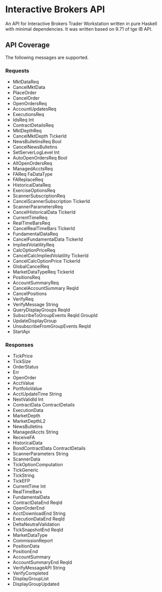 # Interactive Brokers API
An API for Interactive Brokers Trader Workstation written in pure Haskell with minimal dependencies. It was written based on 9.71 of tge IB API.


## API Coverage

The following messages are supported.

### Requests
* MktDataReq 
* CancelMktData 
* PlaceOrder
*  CancelOrder
*  OpenOrdersReq
*  AccountUpdatesReq 
*  ExecutionsReq
*  IdsReq Int 
*  ContractDetailsReq
*  MktDepthReq  
*  CancelMktDepth TickerId
*  NewsBulletinsReq Bool
*  CancelNewsBulletins
*  SetServerLogLevel Int
*  AutoOpenOrdersReq Bool
*  AllOpenOrdersReq
*  ManagedAcctsReq
*  FAReq FaDataType
*  FAReplaceReq 
*  HistoricalDataReq 
*  ExerciseOptionsReq  
*  ScannerSubscriptionReq
*  CancelScannerSubscription TickerId
*  ScannerParametersReq  
*  CancelHistoricalData TickerId
*  CurrentTimeReq
*  RealTimeBarsReq   
*  CancelRealTimeBars TickerId
*  FundamentalDataReq
*  CancelFundamentalData TickerId
*  ImpliedVolatilityReq
*  CalcOptionPriceReq  
*  CancelCalcImpliedVolatility TickerId
*  CancelCalcOptionPrice TickerId
*  GlobalCancelReq
*  MarketDataTypeReq TickerId
*  PositionsReq
*  AccountSummaryReq
*  CancelAccountSummary ReqId
*  CancelPositions
*  VerifyReq
*  VerifyMessage String
*  QueryDisplayGroups ReqId
*  SubscribeToGroupEvents ReqId GroupId
*  UpdateDisplayGroup
*  UnsubscribeFromGroupEvents ReqId
*  StartApi

### Responses
*  TickPrice 
*  TickSize 
*  OrderStatus 
*  Err  
*  OpenOrder 
*  AcctValue  
*  PortfolioValue
*  AcctUpdateTime String 
*  NextValidId Int  
*  ContractData ContractDetails  
*  ExecutionData  
*  MarketDepth 
*  MarketDepthL2 
*  NewsBulletins  
*  ManagedAccts String  
*  ReceiveFA  
*  HistoricalData 
*  BondContractData ContractDetails  
*  ScannerParameters String  
*  ScannerData  
*  TickOptionComputation 
*  TickGeneric  
*  TickString
*  TickEFP  
*  CurrentTime Int   
*  RealTimeBars  
*  FundamentalData 
*  ContractDataEnd ReqId  
*  OpenOrderEnd  
*  AcctDownloadEnd String  
*  ExecutionDataEnd ReqId  
*  DeltaNeutralValidation  
*  TickSnapshotEnd ReqId  
*  MarketDataType 
*  CommissionReport  
*  PositionData  
*  PositionEnd  
*  AccountSummary  
*  AccountSummaryEnd ReqId 
*  VerifyMessageAPI String   
*  VerifyCompleted  
*  DisplayGroupList  
*  DisplayGroupUpdated  



